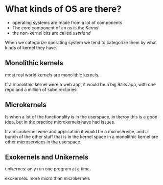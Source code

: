 # What kinds of OS are there?

- operating systems are made from a lot of components
- The core component of an os is the _Kernel_
- the non-kernel bits are called _userland_

When we categorize operating system we tend to categorize them by what kinds of kernel they have.

## Monolithic kernels

most real world kernels are monolithic kernels.

If a monolithic kernel were a web app, it would be a big Rails app, with one repo and a million of subdirectories.

## Microkernels

Is when a lot of the functionality is in the userspace, in theroy this is a good idea, but in the practice microkernels have had issues.

If a microkernel were and application it would be a microservice, and a bunch of the other stuff that is in the kernel space in a monolithic kernel are other microservices in the userspace.

## Exokernels and Unikernels

unikernes: only run one program at a time.

exokernels: more micro than microkernels